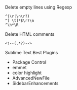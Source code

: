 Delete empty lines using Regexp
```
^(\r|\n\r?)
^[ \t]*$\r?\n
^\h*\R
```
Delete HTML comments
```
<!--(.*?)-->
```

Sublime Text Best Plugins
- Package Control
- emmet
- color highlight
- AdvancedNewFile
- SidebarEnhancements